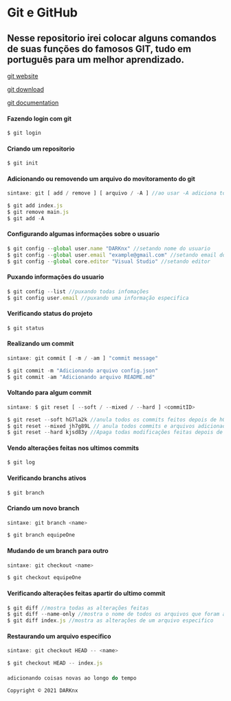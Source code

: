 # Git e GitHub 


## Nesse repositorio irei colocar alguns comandos de suas funções do famosos **GIT**, tudo em português para um melhor aprendizado.




[git website](https://git-scm.com/)

[git download](https://git-scm.com/downloads)

[git documentation](https://git-scm.com/docs)


#### Fazendo login com git 
~~~javascript
$ git login 
~~~

#### Criando um repositorio 
~~~javascript
$ git init  
~~~

#### Adicionando ou removendo um arquivo do movitoramento do git 
~~~javascript
sintaxe: git [ add / remove ] [ arquivo / -A ] //ao usar -A adiciona todos os arquivos no monitoramento 

$ git add index.js
$ git remove main.js
$ git add -A
~~~

#### Configurando algumas informações sobre o usuario
~~~javascript
$ git config --global user.name "DARKnx" //setando nome do usuario
$ git config --global user.email "example@gmail.com" //setando email do usuario
$ git config --global core.editor "Visual Studio" //setando editor
~~~

#### Puxando informações do usuario 
~~~javascript
$ git config --list //puxando todas infomações
$ git config user.email //puxando uma informação especifica
~~~

#### Verificando status do projeto
~~~javascript
$ git status
~~~

#### Realizando um commit 
~~~javascript
sintaxe: git commit [ -m / -am ] "commit message"

$ git commit -m "Adicionando arquivo config.json"
$ git commit -am "Adicionando arquivo README.md"
~~~

#### Voltando para algum commit 
~~~javascript
sintaxe: $ git reset [ --soft / --mixed / --hard ] <commitID>

$ git reset --soft hG7la2k //anula todos os commits feitos depois de hG7la2k 
$ git reset --mixed jh7g89L // anula todos commits e arquivos adicionados depois de jh7g89L
$ git reset --hard kjsd83y //Apaga todas modificações feitas depois de kjsd83y
~~~

#### Vendo alterações feitas nos ultimos commits 
~~~javascript
$ git log 
~~~

#### Verificando branchs ativos
~~~javascript
$ git branch 
~~~
#### Criando um novo branch
~~~javascript
sintaxe: git branch <name>

$ git branch equipeOne
~~~

#### Mudando de um branch para outro
~~~javascript
sintaxe: git checkout <name>

$ git checkout equipeOne
~~~

#### Verificando alterações feitas apartir do ultimo commit 
~~~javascript
$ git diff //mostra todas as alterações feitas
$ git diff --name-only //mostra o nome de todos os arquivos que foram alterados
$ git diff index.js //mostra as alterações de um arquivo especifico 
~~~

#### Restaurando um arquivo especifico
~~~javascript
sintaxe: git checkout HEAD -- <name>

$ git checkout HEAD -- index.js
~~~

####
~~~javascript
adicionando coisas novas ao longo do tempo
~~~




```
Copyright © 2021 DARKnx
```
